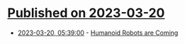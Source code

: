 # [Published on 2023-03-20](index.md)

* [2023-03-20, 05:39:00](https://soylentnews.org/article.pl?sid=23/03/19/138259&from=rss) - [Humanoid Robots are Coming](https://soylentnews.org/article.pl?sid=23/03/19/138259&from=rss)

